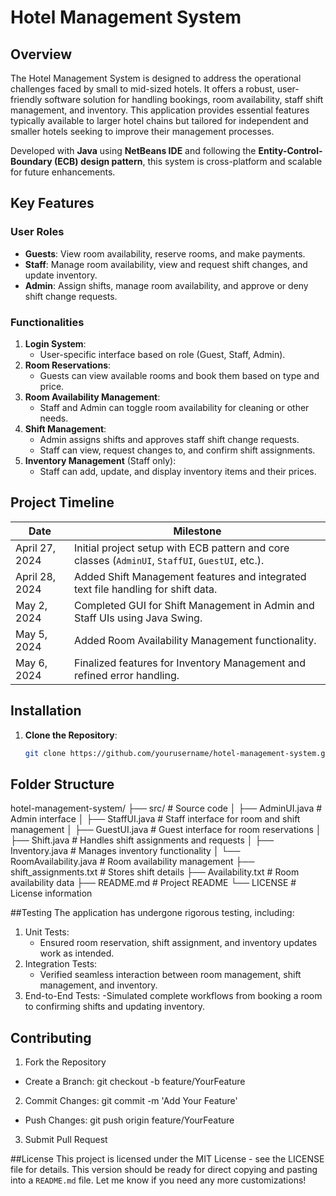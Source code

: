 # Hotel Management System

## Overview
The Hotel Management System is designed to address the operational challenges faced by small to mid-sized hotels. It offers a robust, user-friendly software solution for handling bookings, room availability, staff shift management, and inventory. This application provides essential features typically available to larger hotel chains but tailored for independent and smaller hotels seeking to improve their management processes.

Developed with **Java** using **NetBeans IDE** and following the **Entity-Control-Boundary (ECB) design pattern**, this system is cross-platform and scalable for future enhancements.

## Key Features
### User Roles
- **Guests**: View room availability, reserve rooms, and make payments.
- **Staff**: Manage room availability, view and request shift changes, and update inventory.
- **Admin**: Assign shifts, manage room availability, and approve or deny shift change requests.

### Functionalities
1. **Login System**:
   - User-specific interface based on role (Guest, Staff, Admin).
2. **Room Reservations**:
   - Guests can view available rooms and book them based on type and price.
3. **Room Availability Management**:
   - Staff and Admin can toggle room availability for cleaning or other needs.
4. **Shift Management**:
   - Admin assigns shifts and approves staff shift change requests.
   - Staff can view, request changes to, and confirm shift assignments.
5. **Inventory Management** (Staff only):
   - Staff can add, update, and display inventory items and their prices.

## Project Timeline
| Date            | Milestone                                         |
|-----------------|---------------------------------------------------|
| April 27, 2024  | Initial project setup with ECB pattern and core classes (`AdminUI`, `StaffUI`, `GuestUI`, etc.). |
| April 28, 2024  | Added Shift Management features and integrated text file handling for shift data. |
| May 2, 2024     | Completed GUI for Shift Management in Admin and Staff UIs using Java Swing. |
| May 5, 2024     | Added Room Availability Management functionality. |
| May 6, 2024     | Finalized features for Inventory Management and refined error handling. |

## Installation
1. **Clone the Repository**:
   ```bash
   git clone https://github.com/yourusername/hotel-management-system.git

## Folder Structure
hotel-management-system/
├── src/                           # Source code
│   ├── AdminUI.java               # Admin interface
│   ├── StaffUI.java               # Staff interface for room and shift management
│   ├── GuestUI.java               # Guest interface for room reservations
│   ├── Shift.java                 # Handles shift assignments and requests
│   ├── Inventory.java             # Manages inventory functionality
│   └── RoomAvailability.java      # Room availability management
├── shift_assignments.txt          # Stores shift details
├── Availability.txt               # Room availability data
├── README.md                      # Project README
└── LICENSE                        # License information

##Testing
The application has undergone rigorous testing, including:

1. Unit Tests:
   - Ensured room reservation, shift assignment, and inventory updates work as intended.
2. Integration Tests:
   - Verified seamless interaction between room management, shift management, and inventory.
3. End-to-End Tests:
 -Simulated complete workflows from booking a room to confirming shifts and updating inventory.

## Contributing
1. Fork the Repository
 - Create a Branch: git checkout -b feature/YourFeature
2. Commit Changes: git commit -m 'Add Your Feature'
 - Push Changes: git push origin feature/YourFeature
3. Submit Pull Request


##License
This project is licensed under the MIT License - see the LICENSE file for details.
This version should be ready for direct copying and pasting into a `README.md` file. Let me know if you need any more customizations!


